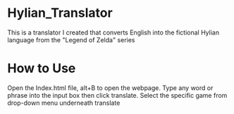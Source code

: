 # Hylian_Translator
This is a translator I created that converts English into the fictional Hylian language from the "Legend of Zelda" series

# How to Use
Open the Index.html file, alt+B to open the webpage. Type any word or phrase into the input box then click translate. Select the specific game from drop-down menu underneath translate
